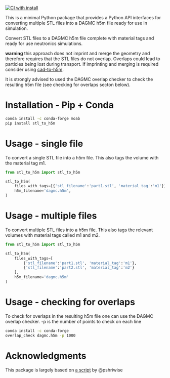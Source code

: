 [![CI with install](https://github.com/fusion-energy/stl_to_h5m/actions/workflows/ci_with_install.yml/badge.svg)](https://github.com/fusion-energy/stl_to_h5m/actions/workflows/ci_with_install.yml)



This is a minimal Python package that provides a Python API interfaces for converting multiple STL files into a DAGMC h5m file ready for use in simulation.

Convert STL files to a DAGMC h5m file complete with material tags and ready for use neutronics simulations.

**warning** this approach does not imprint and merge the geometry and therefore
requires that the STL files do not overlap. Overlaps could lead to particles
being lost during transport. If imprinting and merging is required consider
using [cad-to-h5m](https://github.com/fusion-energy/cad_to_h5m).

It is strongly advised to used the DAGMC overlap checker to check the
resulting h5m file (see checking for overlaps secton below).

<!-- 
# Installation - Conda

```bash
conda install -c conda-forge stl_to_h5m
```
-->

# Installation - Pip + Conda

```bash
conda install -c conda-forge moab
pip install stl_to_h5m
```

# Usage - single file

To convert a single STL file into a h5m file. This also tags the volume with the
material tag m1.

```python
from stl_to_h5m import stl_to_h5m

stl_to_h5m(
    files_with_tags=[{'stl_filename':'part1.stl', 'material_tag':'m1'}],
    h5m_filename='dagmc.h5m',
)
```

# Usage - multiple files

To convert multiple STL files into a h5m file. This also tags the relevant 
volumes with material tags called m1 and m2.

```python
from stl_to_h5m import stl_to_h5m

stl_to_h5m(
    files_with_tags=[
        {'stl_filename':'part1.stl', 'material_tag':'m1'},
        {'stl_filename':'part2.stl', 'material_tag':'m2'}
    ],
    h5m_filename='dagmc.h5m'
)
```

# Usage - checking for overlaps

To check for overlaps in the resulting h5m file one can use the DAGMC
overlap checker. -p is the number of points to check on each line

```bash
conda install -c conda-forge
overlap_check dagmc.h5m -p 1000
```

# Acknowledgments

This package is largely based on [a script](https://gist.github.com/pshriwise/52452c37d4b7dd89bdc9374e13c35157) by @pshriwise
